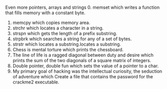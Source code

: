 Even more pointers, arrays and strings
0. memset which writes a function that fills memory with a constant byte.
1. memcpy which copies memory area.
2. strchr which  locates a character in a string.
3. strspn which  gets the length of a prefix substring.
4. strpbrk which searches a string for any of a set of bytes.
5. strstr which locates a substring.locates a substring.
6. Chess is mental torture which prints the chessboard.
7. The line of life is a ragged diagonal between duty and desire which prints the sum of the two diagonals of a square matrix of integers.
8. Double pointer, double fun which sets the value of a pointer to a char.
9. My primary goal of hacking was the intellectual curiosity, the seduction of adventure which Create a file that contains the password for the crackme2 executable.
